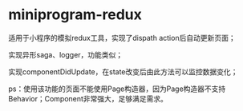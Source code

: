 # miniprogram-redux
适用于小程序的模拟redux工具，实现了dispath action后自动更新页面；

实现异形saga、logger，功能类似；

实现componentDidUpdate，在state改变后由此方法可以监控数据变化；

ps：使用该功能的页面不能使用Page构造器，因为Page构造器不支持Behavior；Component非常强大，足够满足需求。
